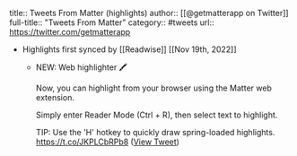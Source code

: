 title:: Tweets From Matter (highlights)
author:: [[@getmatterapp on Twitter]]
full-title:: "Tweets From Matter"
category:: #tweets
url:: https://twitter.com/getmatterapp

- Highlights first synced by [[Readwise]] [[Nov 19th, 2022]]
	- NEW: Web highlighter 🖍
	  
	  Now, you can highlight from your browser using the Matter web extension.
	  
	  Simply enter Reader Mode (Ctrl + R), then select text to highlight.
	  
	  TIP: Use the 'H' hotkey to quickly draw spring-loaded highlights. https://t.co/JKPLCbRPb8 ([View Tweet](https://twitter.com/getmatterapp/status/1491505836815880192))